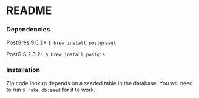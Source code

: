 # README

### Dependencies
PostGres 9.6.2+
`$ brew install postgresql`

PostGIS 2.3.2+
`$ brew install postgis`

### Installation
Zip code lookup depends on a seeded table in the database. You will need to run
`$ rake db:seed` for it to work.
